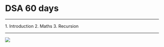 # DSA 60 days 


<hr>
1. Introduction
2. Maths
3. Recursion
<hr>
<img src="https://github.com/Sushreesatarupa/DSA-60Days/blob/main/Day05/20210714_014707_0000.png?raw=true">

